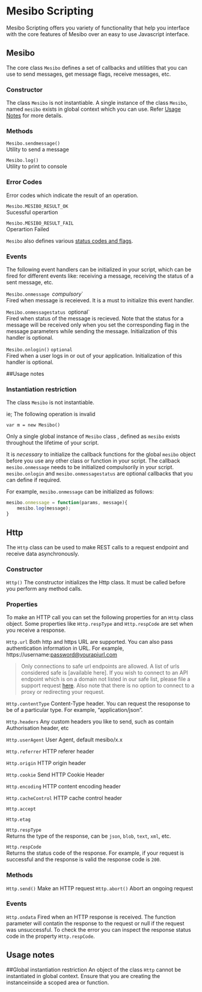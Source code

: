 # Mesibo Scripting

Mesibo Scripting offers you variety of functionality that help you interface with the core features of Mesibo over an easy to use Javascript interface.

## Mesibo  
The core class `Mesibo` defines a set of callbacks and utilities that you can use to send messages, get message flags, receive messages, etc.  

### Constructor
The class `Mesibo` is not instantiable. A single instance of the class `Mesibo`, named `mesibo` exists in global context which you can use. Refer [Usage Notes]() for more details.

### Methods  
`Mesibo.sendmessage()`  
Utility to send a message 

`Mesibo.log()`  
Utility to print to console

### Error Codes  
Error codes which indicate the result of an operation.

`Mesibo.MESIBO_RESULT_OK`  
Sucessful operartion

`Mesibo.MESIBO_RESULT_FAIL`  
Operartion Failed

`Mesibo` also defines various [status codes and flags](https://mesibo.com/documentation/api/real-time-api/data-structures/#messageparams).

### Events  
The following event handlers can be initialized in your script, which can be fired for different events like: receiving a message,  receiving the status of a sent message, etc. 

`Mesibo.onmessage `*compulsory*`  
Fired when message is receieved. It is a must to initialize this event handler.

`Mesibo.onmessagestatus `optional`  
Fired when status of the message is recieved. Note that the status for a message will be received only when you set the corresponding flag in the message parameters while sending the message. Initialization of this handler is optional. 

`Mesibo.onlogin()` `optional`  
Fired when a user logs in or out of your application. Initialization of this handler is optional.

##Usage notes

### Instantiation restriction
The class `Mesibo` is not instantiable. 

ie; The following operation is invalid  
```javscript
var m = new Mesibo()
```
Only a single global instance of `Mesibo` class , defined as `mesibo` exists throughout the lifetime of your script. 

It is *necessary* to initialize the callback functions for the global `mesibo` object before you use any other class or function in your script. The callback `mesibo.onmessage` needs to be initialized compulsorily in your script. `mesibo.onlogin` and `mesibo.onmessagestatus` are optional callbacks that you can define if required.

For example, `mesibo.onmessage` can be initialized as follows:
```javascript
mesibo.onmessage = function(params, message){
	mesibo.log(message);
}
```
## Http  
The `Http` class can be used to make REST calls to a request endpoint and receive data asynchronously.

### Constructor  
`Http()` The constructor initializes the Http class. It must be called before you perform any method calls. 

### Properties  
To make an HTTP call you can set the following properties for an `Http` class object. Some properties like `Http.respType` and `Http.respCode` are set when you receive a response. 

`Http.url`
Both http and https URL are supported. You can also pass authentication information in URL. For example, https://username:password@yourapiurl.com

> Only connections to safe url endpoints are allowed. A list of urls considered safe is [available here]. If you wish to connect to an API endpoint which is on a domain not listed in our safe list, please file a support request [here]().
> Also note that there is no option to connect to a proxy or redirecting your request.

`Http.contentType`
Content-Type header. You can request the resoponse to be of a particular type. For example, “application/json”.

`Http.headers`
Any custom headers you like to send, such as contain Authorisation header, etc

`Http.userAgent`
User Agent, default mesibo/x.x

`Http.referrer`
HTTP referer header

`Http.origin`
HTTP origin header

`Http.cookie`
Send HTTP Cookie Header

`Http.encoding`
HTTP content encoding header

`Http.cacheControl`
HTTP cache control header

`Http.accept`

`Http.etag`

`Http.respType`  
Returns the type of the response, can be `json`, `blob`, `text`, `xml`, etc. 

`Http.respCode`  
Returns the status code of the response. For example, if your request is successful and the response is valid the response code is `200`.  

### Methods
`Http.send()` Make an HTTP request
`Http.abort()` Abort an ongoing request

### Events
`Http.ondata` 
Fired when an HTTP response is received.
The function parameter will contatin the response to the request or null if the request was unsuccessful. To check the error you can inspect the response status code in the property `Http.respCode`.

## Usage notes

##Global instantiation restriction
An object of the class `Http` cannot be instantiated in global context. Ensure that you are creating the instanceinside a scoped area or function.

 
